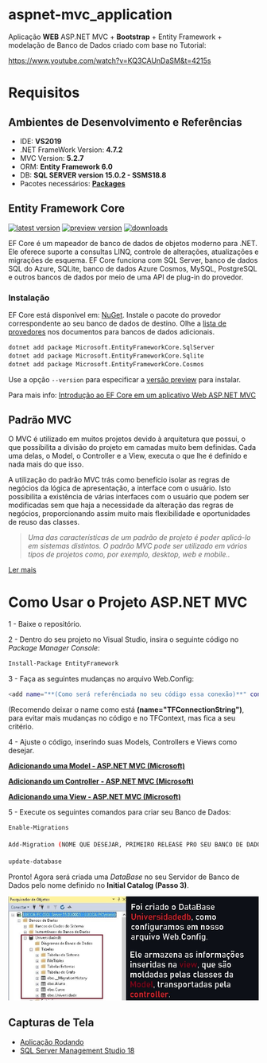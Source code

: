 # aspnet-mvc_application
Aplicação **WEB** ASP.NET MVC + **Bootstrap** + Entity Framework + modelação de Banco de Dados criado com base no Tutorial:

https://www.youtube.com/watch?v=KQ3CAUnDaSM&t=4215s

# Requisitos



## **Ambientes de Desenvolvimento e Referências**

* IDE:    **VS2019**
* .NET FrameWork Version: **4.7.2**
* MVC Version: **5.2.7**
* ORM: **Entity Framework 6.0**
* DB:     **SQL SERVER version 15.0.2 - SSMS18.8**
* Pacotes necessários: **[Packages](https://github.com/Luccazx12/aspnet-mvc_application/tree/main/packages)**



## **Entity Framework Core**

[![latest version](https://img.shields.io/nuget/v/Microsoft.EntityFrameworkCore)](https://www.nuget.org/packages/Microsoft.EntityFrameworkCore) [![preview version](https://img.shields.io/nuget/vpre/Microsoft.EntityFrameworkCore)](https://www.nuget.org/packages/Microsoft.EntityFrameworkCore/absoluteLatest) [![downloads](https://img.shields.io/nuget/dt/Microsoft.EntityFrameworkCore)](https://www.nuget.org/packages/Microsoft.EntityFrameworkCore)

EF Core é um mapeador de banco de dados de objetos moderno para .NET. Ele oferece suporte a consultas LINQ, controle de alterações, atualizações e migrações de esquema. EF Core funciona com SQL Server, banco de dados SQL do Azure, SQLite, banco de dados Azure Cosmos, MySQL, PostgreSQL e outros bancos de dados por meio de uma API de plug-in do provedor. 

### <strong> Instalação </strong>

EF Core está disponível em: [NuGet](https://www.nuget.org/packages/Microsoft.EntityFrameworkCore). Instale o pacote do provedor correspondente ao seu banco de dados de destino. Olhe a [lista de provedores](https://docs.microsoft.com/ef/core/providers/) nos documentos para bancos de dados adicionais.

```sh
dotnet add package Microsoft.EntityFrameworkCore.SqlServer
dotnet add package Microsoft.EntityFrameworkCore.Sqlite
dotnet add package Microsoft.EntityFrameworkCore.Cosmos
```

Use a opção `--version` para especificar a [versão preview](https://www.nuget.org/packages/Microsoft.EntityFrameworkCore/absoluteLatest) para instalar.

Para mais info: [Introdução ao EF Core em um aplicativo Web ASP.NET MVC](https://docs.microsoft.com/pt-br/aspnet/core/data/ef-mvc/intro?view=aspnetcore-5.0)


## Padrão MVC

O MVC é utilizado em muitos projetos devido à arquitetura que possui, o que possibilita a divisão do projeto em camadas muito bem definidas. Cada uma delas, o Model, o Controller e a View, executa o que lhe é definido e nada mais do que isso.

A utilização do padrão MVC trás como benefício isolar as regras de negócios da lógica de apresentação, a interface com o usuário. Isto possibilita a existência de várias interfaces com o usuário que podem ser modificadas sem que haja a necessidade da alteração das regras de negócios, proporcionando assim muito mais flexibilidade e oportunidades de reuso das classes.


  >*Uma das características de um padrão de projeto é poder aplicá-lo em sistemas distintos. O padrão MVC pode ser utilizado em vários tipos de projetos como, por exemplo, desktop, web e mobile..*   

[Ler mais](https://www.devmedia.com.br/padrao-mvc-java-magazine/21995)

# Como Usar o Projeto ASP.NET MVC 

1 - Baixe o repositório.

2 - Dentro do seu projeto no Visual Studio, insira o seguinte código no *Package Manager Console*:

```sh
Install-Package EntityFramework
```

3 - Faça as seguintes mudanças no arquivo Web.Config:

```sh
<add name="**(Como será referênciada no seu código essa conexão)**" connectionString="Data Source=**(NOME-DO-SEU-PC)**; Language=Brazilian; Initial Catalog=**(Nome do Banco de dados que será criado)**; Integrated Security=True" providerName="System.Data.SqlClient" />
```
(Recomendo deixar o name como está **(name="TFConnectionString")**, para evitar mais mudanças no código e no TFContext, mas fica a seu critério.

4 - Ajuste o código, inserindo suas Models, Controllers e Views como desejar.

**[Adicionando uma Model  - ASP.NET MVC (Microsoft)](https://docs.microsoft.com/pt-br/aspnet/core/tutorials/first-mvc-app/adding-model?view=aspnetcore-5.0&tabs=visual-studio)**

**[Adicionando um Controller  - ASP.NET MVC (Microsoft)](https://docs.microsoft.com/pt-br/aspnet/core/tutorials/first-mvc-app/adding-controller?view=aspnetcore-5.0&tabs=visual-studio)**

**[Adicionando uma View   - ASP.NET MVC (Microsoft)](https://docs.microsoft.com/pt-br/aspnet/core/tutorials/first-mvc-app/adding-view?view=aspnetcore-5.0&tabs=visual-studio)**



5 - Execute os seguintes comandos para criar seu Banco de Dados:

```sh
Enable-Migrations

Add-Migration (NOME QUE DESEJAR, PRIMEIRO RELEASE PRO SEU BANCO DE DADOS)

update-database
```
Pronto! Agora será criada uma *DataBase* no seu Servidor de Banco de Dados pelo nome definido no **Initial Catalog (Passo 3)**.

<img src="https://raw.githubusercontent.com/Luccazx12/aspnet-mvc_application/main/docs/Screenshots/banco_de_dados/Universidadedb.JPG">


## Capturas de Tela

* [Aplicação Rodando](https://github.com/Luccazx12/aspnet-mvc_application/tree/main/docs/Screenshots/aplicacao_rodando)
* [SQL Server Management Studio 18](https://github.com/Luccazx12/aspnet-mvc_application/tree/main/docs/Screenshots/banco_de_dados)
